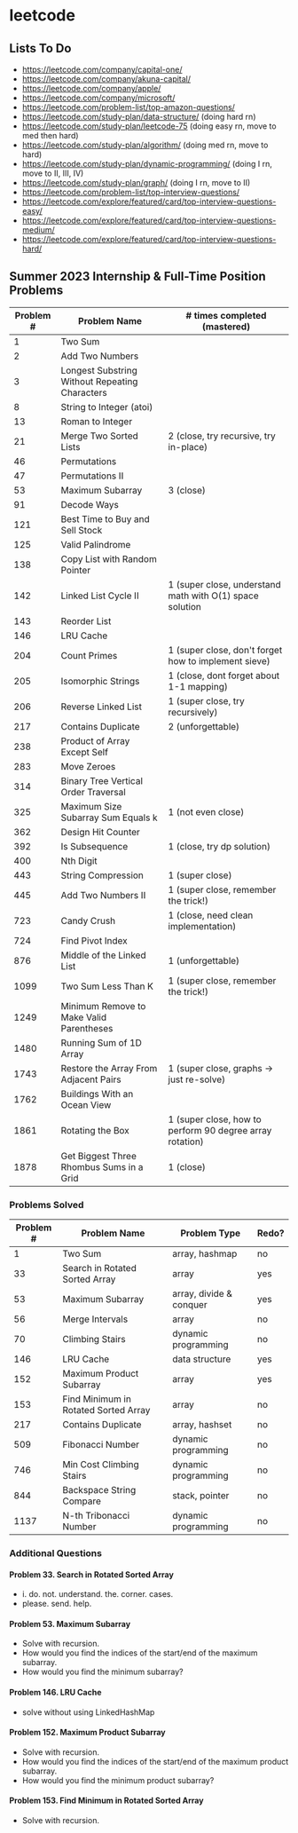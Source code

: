 # leetcode

## Lists To Do

-   https://leetcode.com/company/capital-one/
-   https://leetcode.com/company/akuna-capital/
-   https://leetcode.com/company/apple/
-   https://leetcode.com/company/microsoft/
-   https://leetcode.com/problem-list/top-amazon-questions/
-   https://leetcode.com/study-plan/data-structure/ (doing hard rn)
-   https://leetcode.com/study-plan/leetcode-75 (doing easy rn, move to med then hard)
-   https://leetcode.com/study-plan/algorithm/ (doing med rn, move to hard)
-   https://leetcode.com/study-plan/dynamic-programming/ (doing I rn, move to II, III, IV)
-   https://leetcode.com/study-plan/graph/ (doing I rn, move to II)
-   https://leetcode.com/problem-list/top-interview-questions/
-   https://leetcode.com/explore/featured/card/top-interview-questions-easy/
-   https://leetcode.com/explore/featured/card/top-interview-questions-medium/
-   https://leetcode.com/explore/featured/card/top-interview-questions-hard/

## Summer 2023 Internship & Full-Time Position Problems

| Problem # | Problem Name                                   | # times completed (mastered)                             |
| --------- | ---------------------------------------------- | -------------------------------------------------------- |
| 1         | Two Sum                                        |                                                          |
| 2         | Add Two Numbers                                |                                                          |
| 3         | Longest Substring Without Repeating Characters |                                                          |
| 8         | String to Integer (atoi)                       |                                                          |
| 13        | Roman to Integer                               |                                                          |
| 21        | Merge Two Sorted Lists                         | 2 (close, try recursive, try in-place)                   |
| 46        | Permutations                                   |                                                          |
| 47        | Permutations II                                |                                                          |
| 53        | Maximum Subarray                               | 3 (close)                                                |
| 91        | Decode Ways                                    |                                                          |
| 121       | Best Time to Buy and Sell Stock                |                                                          |
| 125       | Valid Palindrome                               |                                                          |
| 138       | Copy List with Random Pointer                  |                                                          |
| 142       | Linked List Cycle II                           | 1 (super close, understand math with O(1) space solution |
| 143       | Reorder List                                   |                                                          |
| 146       | LRU Cache                                      |                                                          |
| 204       | Count Primes                                   | 1 (super close, don't forget how to implement sieve)     |
| 205       | Isomorphic Strings                             | 1 (close, dont forget about 1-1 mapping)                 |
| 206       | Reverse Linked List                            | 1 (super close, try recursively)                         |
| 217       | Contains Duplicate                             | 2 (unforgettable)                                        |
| 238       | Product of Array Except Self                   |                                                          |
| 283       | Move Zeroes                                    |                                                          |
| 314       | Binary Tree Vertical Order Traversal           |                                                          |
| 325       | Maximum Size Subarray Sum Equals k             | 1 (not even close)                                       |
| 362       | Design Hit Counter                             |                                                          |
| 392       | Is Subsequence                                 | 1 (close, try dp solution)                               |
| 400       | Nth Digit                                      |                                                          |
| 443       | String Compression                             | 1 (super close)                                          |
| 445       | Add Two Numbers II                             | 1 (super close, remember the trick!)                     |
| 723       | Candy Crush                                    | 1 (close, need clean implementation)                     |
| 724       | Find Pivot Index                               |                                                          |
| 876       | Middle of the Linked List                      | 1 (unforgettable)                                        |
| 1099      | Two Sum Less Than K                            | 1 (super close, remember the trick!)                     |
| 1249      | Minimum Remove to Make Valid Parentheses       |                                                          |
| 1480      | Running Sum of 1D Array                        |                                                          |
| 1743      | Restore the Array From Adjacent Pairs          | 1 (super close, graphs -> just re-solve)                 |
| 1762      | Buildings With an Ocean View                   |                                                          |
| 1861      | Rotating the Box                               | 1 (super close, how to perform 90 degree array rotation) |
| 1878      | Get Biggest Three Rhombus Sums in a Grid       | 1 (close)                                                |

### Problems Solved

| Problem # | Problem Name                         | Problem Type            | Redo? |
| --------- | ------------------------------------ | ----------------------- | ----- |
| 1         | Two Sum                              | array, hashmap          | no    |
| 33        | Search in Rotated Sorted Array       | array                   | yes   |
| 53        | Maximum Subarray                     | array, divide & conquer | yes   |
| 56        | Merge Intervals                      | array                   | no    |
| 70        | Climbing Stairs                      | dynamic programming     | no    |
| 146       | LRU Cache                            | data structure          | yes   |
| 152       | Maximum Product Subarray             | array                   | yes   |
| 153       | Find Minimum in Rotated Sorted Array | array                   | no    |
| 217       | Contains Duplicate                   | array, hashset          | no    |
| 509       | Fibonacci Number                     | dynamic programming     | no    |
| 746       | Min Cost Climbing Stairs             | dynamic programming     | no    |
| 844       | Backspace String Compare             | stack, pointer          | no    |
| 1137      | N-th Tribonacci Number               | dynamic programming     | no    |

### Additional Questions

#### Problem 33. Search in Rotated Sorted Array

-   i. do. not. understand. the. corner. cases.
-   please. send. help.

#### Problem 53. Maximum Subarray

-   Solve with recursion.
-   How would you find the indices of the start/end of the maximum subarray.
-   How would you find the minimum subarray?

#### Problem 146. LRU Cache

-   solve without using LinkedHashMap

#### Problem 152. Maximum Product Subarray

-   Solve with recursion.
-   How would you find the indices of the start/end of the maximum product subarray.
-   How would you find the minimum product subarray?

#### Problem 153. Find Minimum in Rotated Sorted Array

-   Solve with recursion.
